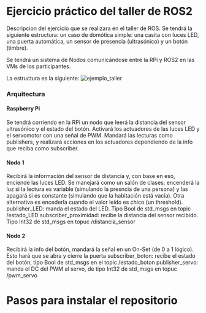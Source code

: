 # Ejercicio práctico del taller de ROS2
Descripcion del ejercicio que se realizara en el taller de ROS.
Se tendrá la siguiente estructura: un caso de domótica simple: una casita con luces LED, una puerta automática, un sensor de presencia (ultrasónico) y un botón (timbre).

Se tendrá un sistema de Nodos comunicándose entre la RPi y ROS2 en las VMs de los participantes.

La estructura es la siguiente:
![ejemplo_taller](https://github.com/Troyanos-Robotics-Club/ejercicio_taller_ROS/assets/139887285/79f608ce-da92-4459-b4b0-bf3cbc313ab1)

### Arquitectura
#### Raspberry Pi
Se tendrá corriendo en la RPi un nodo que leerá la distancia del sensor ultrasónico y el estado del botón. Activará los actuadores de las luces LED y el servomotor con una señal de PWM. 
Mandará las lecturas como publishers, y realizará acciones en los actuadores dependiendo de la info que reciba como subscriber. 

#### Nodo 1
Recibirá la información del sensor de distancia y, con base en eso, enciende las luces LED. Se manejará como un salón de clases: encenderá la luz si la lectura es variable (simulando la presncia de una persona) y las apagará si es constante (simulando que la habitación está vacía). Otra alternativa es encederla cuando el valor leído es chico (un threshold).
publisher_LED: manda el estado del LED. Tipo Bool de std_msgs en topic /estado_LED
subscriber_proximidad: recibe la distancia del sensor recibido. Tipo Int32 de std_msgs en topuc /distancia_sensor

#### Nodo 2
Recibirá la info del botón, mandará la señal en un On-Set (de 0 a 1 lógico). Esto hará que se abra y cierre la puerta
subscriber_boton: recibe el estado del botón, tipo Bool de std_msgs en el topic /estado_boton
publisher_servo: manda el DC del PWM al servo, de tipo Int32 de std_msgs en topuc /pwm_servo

# Pasos para instalar el repositorio
